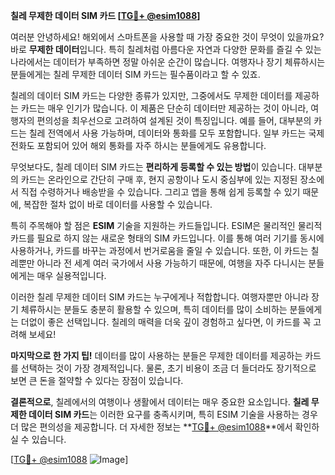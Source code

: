 **칠레 무제한 데이터 SIM 카드 [[TG💪+ @esim1088](https://t.me/s/esim1088)]**

여러분 안녕하세요! 해외에서 스마트폰을 사용할 때 가장 중요한 것이 무엇이 있을까요? 바로 **무제한 데이터**입니다. 특히 칠레처럼 아름다운 자연과 다양한 문화를 즐길 수 있는 나라에서는 데이터가 부족하면 정말 아쉬운 순간이 많습니다. 여행자나 장기 체류하시는 분들에게는 칠레 무제한 데이터 SIM 카드는 필수품이라고 할 수 있죠.

칠레의 데이터 SIM 카드는 다양한 종류가 있지만, 그중에서도 무제한 데이터를 제공하는 카드는 매우 인기가 많습니다. 이 제품은 단순히 데이터만 제공하는 것이 아니라, 여행자의 편의성을 최우선으로 고려하여 설계된 것이 특징입니다. 예를 들어, 대부분의 카드는 칠레 전역에서 사용 가능하며, 데이터와 통화를 모두 포함합니다. 일부 카드는 국제 전화도 포함되어 있어 해외 통화를 자주 하시는 분들에게도 유용합니다.

무엇보다도, 칠레 데이터 SIM 카드는 **편리하게 등록할 수 있는 방법**이 있습니다. 대부분의 카드는 온라인으로 간단히 구매 후, 현지 공항이나 도시 중심부에 있는 지정된 장소에서 직접 수령하거나 배송받을 수 있습니다. 그리고 앱을 통해 쉽게 등록할 수 있기 때문에, 복잡한 절차 없이 바로 데이터를 사용할 수 있습니다.

특히 주목해야 할 점은 **ESIM** 기술을 지원하는 카드들입니다. ESIM은 물리적인 물리적 카드를 필요로 하지 않는 새로운 형태의 SIM 카드입니다. 이를 통해 여러 기기를 동시에 사용하거나, 카드를 바꾸는 과정에서 번거로움을 줄일 수 있습니다. 또한, 이 카드는 칠레뿐만 아니라 전 세계 여러 국가에서 사용 가능하기 때문에, 여행을 자주 다니시는 분들에게는 매우 실용적입니다.

이러한 칠레 무제한 데이터 SIM 카드는 누구에게나 적합합니다. 여행자뿐만 아니라 장기 체류하시는 분들도 충분히 활용할 수 있으며, 특히 데이터를 많이 소비하는 분들에게는 더없이 좋은 선택입니다. 칠레의 매력을 더욱 깊이 경험하고 싶다면, 이 카드를 꼭 고려해 보세요!

**마지막으로 한 가지 팁!** 데이터를 많이 사용하는 분들은 무제한 데이터를 제공하는 카드를 선택하는 것이 가장 경제적입니다. 물론, 초기 비용이 조금 더 들더라도 장기적으로 보면 큰 돈을 절약할 수 있다는 장점이 있습니다.

**결론적으로**, 칠레에서의 여행이나 생활에서 데이터는 매우 중요한 요소입니다. **칠레 무제한 데이터 SIM 카드**는 이러한 요구를 충족시키며, 특히 ESIM 기술을 사용하는 경우 더 많은 편의성을 제공합니다. 더 자세한 정보는 **[TG💪+ @esim1088](https://t.me/s/esim1088)**에서 확인하실 수 있습니다.

[[TG💪+ @esim1088](https://t.me/s/esim1088) ![Image](https://i.postimg.cc/Y0z9fWf4/image.png)]